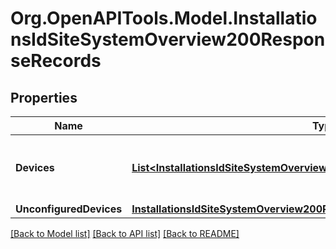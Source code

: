 # Org.OpenAPITools.Model.InstallationsIdSiteSystemOverview200ResponseRecords

## Properties

Name | Type | Description | Notes
------------ | ------------- | ------------- | -------------
**Devices** | [**List&lt;InstallationsIdSiteSystemOverview200ResponseRecordsDevicesInner&gt;**](InstallationsIdSiteSystemOverview200ResponseRecordsDevicesInner.md) | Configured devices belonging to this installation. | 
**UnconfiguredDevices** | [**InstallationsIdSiteSystemOverview200ResponseRecordsUnconfiguredDevices**](InstallationsIdSiteSystemOverview200ResponseRecordsUnconfiguredDevices.md) |  | 

[[Back to Model list]](../../README.md#documentation-for-models) [[Back to API list]](../../README.md#documentation-for-api-endpoints) [[Back to README]](../../README.md)


